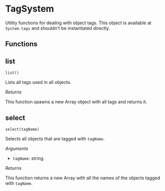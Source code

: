 TagSystem
=========

Utility functions for dealing with object tags. This object is available at `System.tags` and shouldn't be instantiated directly.

Functions
---------

## list

`list()`

Lists all tags used in all objects.

*Returns*

This function spawns a new Array object with all tags and returns it.

## select

`select(tagName)`

Selects all objects that are tagged with `tagName`.

*Arguments*

* `tagName`: string.

*Returns*

This function returns a new Array with all the names of the objects tagged with `tagName`.
